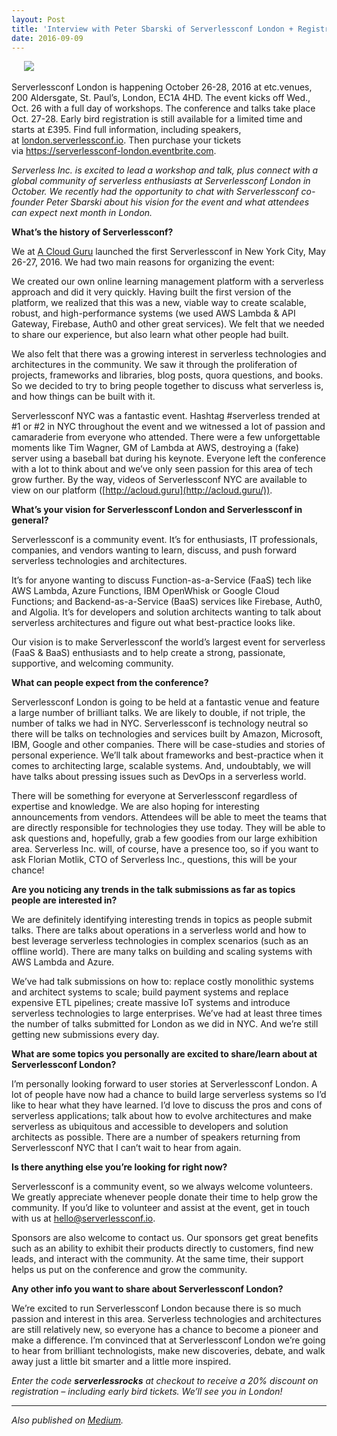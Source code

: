 ```yaml
---
layout: Post
title: 'Interview with Peter Sbarski of Serverlessconf London + Registration Discount'
date: 2016-09-09
---
```

    
![](https://s3-us-west-2.amazonaws.com/assets.site.serverless.com/blog/legacy/2016/09/Screen-Shot-2016-09-02-at-9.44.03-AM.png)

Serverlessconf London is happening October 26-28, 2016 at etc.venues, 200 Aldersgate, St. Paul’s, London, EC1A 4HD. The event kicks off <span class="aBn" tabindex="0" data-term="goog_1397140873"><span class="aQJ">Wed., Oct.</span></span> 26 with a full day of workshops. The conference and talks take place Oct. 27-28\. Early bird registration is still available for a limited time and starts at £395\. Find full information, including speakers, at [london.serverlessconf.io](http://london.serverlessconf.io/). Then purchase your tickets via [https://serverlessconf-lo<wbr>ndon.eventbrite.com](https://serverlessconf-london.eventbrite.com/).

_Serverless Inc. is excited to lead a workshop and talk, plus connect with a global community of serverless enthusiasts at Serverlessconf London in October. We recently had the opportunity to chat with Serverlessconf co-founder Peter Sbarski about his vision for the event and what attendees can expect next month in London._

**What’s the history of Serverlessconf?**

We at [A Cloud Guru](http://acloud.guru) launched the first Serverlessconf in New York City, May 26-27, 2016\. We had two main reasons for organizing the event:

We created our own online learning management platform with a serverless approach and did it very quickly. Having built the first version of the platform, we realized that this was a new, viable way to create scalable, robust, and high-performance systems (we used AWS Lambda & API Gateway, Firebase, Auth0 and other great services). We felt that we needed to share our experience, but also learn what other people had built.

We also felt that there was a growing interest in serverless technologies and architectures in the community. We saw it through the proliferation of projects, frameworks and libraries, blog posts, quora questions, and books. So we decided to try to bring people together to discuss what serverless is, and how things can be built with it.

Serverlessconf NYC was a fantastic event. Hashtag #serverless trended at #1 or #2 in NYC throughout the event and we witnessed a lot of passion and camaraderie from everyone who attended. There were a few unforgettable moments like Tim Wagner, GM of Lambda at AWS, destroying a (fake) server using a baseball bat during his keynote. Everyone left the conference with a lot to think about and we’ve only seen passion for this area of tech grow further. By the way, videos of Serverlessconf NYC are available to view on our platform ([http://acloud.guru](http://acloud.guru/)).

**What’s your vision for Serverlessconf London and Serverlessconf in general?**

Serverlessconf is a community event. It’s for enthusiasts, IT professionals, companies, and vendors wanting to learn, discuss, and push forward serverless technologies and architectures.

It’s for anyone wanting to discuss Function-as-a-Service (FaaS) tech like AWS Lambda, Azure Functions, IBM OpenWhisk or Google Cloud Functions; and Backend-as-a-Service (BaaS) services like Firebase, Auth0, and Algolia. It’s for developers and solution architects wanting to talk about serverless architectures and figure out what best-practice looks like.

Our vision is to make Serverlessconf the world’s largest event for serverless (FaaS & BaaS) enthusiasts and to help create a strong, passionate, supportive, and welcoming community.

**What can people expect from the conference?**

Serverlessconf London is going to be held at a fantastic venue and feature a large number of brilliant talks. We are likely to double, if not triple, the number of talks we had in NYC. Serverlessconf is technology neutral so there will be talks on technologies and services built by Amazon, Microsoft, IBM, Google and other companies. There will be case-studies and stories of personal experience. We’ll talk about frameworks and best-practice when it comes to architecting large, scalable systems. And, undoubtably, we will have talks about pressing issues such as DevOps in a serverless world.

There will be something for everyone at Serverlessconf regardless of expertise and knowledge. We are also hoping for interesting announcements from vendors. Attendees will be able to meet the teams that are directly responsible for technologies they use today. They will be able to ask questions and, hopefully, grab a few goodies from our large exhibition area. Serverless Inc. will, of course, have a presence too, so if you want to ask Florian Motlik, CTO of Serverless Inc., questions, this will be your chance!

**Are you noticing any trends in the talk submissions as far as topics people are interested in?**

We are definitely identifying interesting trends in topics as people submit talks. There are talks about operations in a serverless world and how to best leverage serverless technologies in complex scenarios (such as an offline world). There are many talks on building and scaling systems with AWS Lambda and Azure.

We’ve had talk submissions on how to: replace costly monolithic systems and architect systems to scale; build payment systems and replace expensive ETL pipelines; create massive IoT systems and introduce serverless technologies to large enterprises. We’ve had at least three times the number of talks submitted for London as we did in NYC. And we’re still getting new submissions every day.

**What are some topics you personally are excited to share/learn about at Serverlessconf London?**

I’m personally looking forward to user stories at Serverlessconf London. A lot of people have now had a chance to build large serverless systems so I’d like to hear what they have learned. I’d love to discuss the pros and cons of serverless applications; talk about how to evolve architectures and make serverless as ubiquitous and accessible to developers and solution architects as possible. There are a number of speakers returning from Serverlessconf NYC that I can’t wait to hear from again.

**Is there anything else you’re looking for right now?**

Serverlessconf is a community event, so we always welcome volunteers. We greatly appreciate whenever people donate their time to help grow the community. If you’d like to volunteer and assist at the event, get in touch with us at [hello@serverlessconf.io](mailto:hello@serverlessconf.io).

Sponsors are also welcome to contact us. Our sponsors get great benefits such as an ability to exhibit their products directly to customers, find new leads, and interact with the community. At the same time, their support helps us put on the conference and grow the community.

**Any other info you want to share about Serverlessconf London?**

We’re excited to run Serverlessconf London because there is so much passion and interest in this area. Serverless technologies and architectures are still relatively new, so everyone has a chance to become a pioneer and make a difference. I’m convinced that at Serverlessconf London we’re going to hear from brilliant technologists, make new discoveries, debate, and walk away just a little bit smarter and a little more inspired.

_Enter the code **serverlessrocks** at checkout to receive a 20% discount on registration – including early bird tickets. We’ll see you in London!_

* * *

_Also published on [Medium](https://medium.com/@serverlessinc/interview-with-peter-sbarski-of-serverlessconf-london-registration-discount-135f955833ed)._
